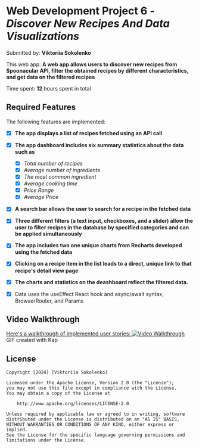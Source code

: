 # Web Development Project 6 - *Discover New Recipes And Data Visualizations*

Submitted by: **Viktoriia Sokolenko**

This web app: **A web app allows users to discover new recipes from Spoonacular API, filter the obtained recipes by different characteristics, and get data on the filtered recipes**

Time spent: **12** hours spent in total

## Required Features

The following features are implemented:
- [X] **The app displays a list of recipes fetched using an API call**

- [X] **The app dashboard includes six summary statistics about the data such as**
  - [X] *Total number of recipes*
  - [X] *Average number of ingredients*
  - [X] *The most common ingredient*
  - [X] *Average cooking time*
  - [X] *Price Range*
  - [X] *Average Price*
- [X] **A search bar allows the user to search for a recipe in the fetched data**
- [X] **Three different filters (a text input, checkboxes, and a slider) allow the user to filter recipes in the database by specified categories and can be applied simultaneously**
- [X] **The app includes two one unique charts from Recharts developed using the fetched data**
- [X] **Clicking on a recipe item in the list leads to a direct, unique link to that recipe's detail view page**
- [X] **The charts and statistics on the deashboard reflect the filtered data.**
- [X] Data uses the useEffect React hook and async/await syntax, BrowserRouter, and Params


## Video Walkthrough


<a href='https://i.imgur.com/c8VlVmm.gifv'>
  Here's a walkthrough of implemented user stories:
<img src='/src/assets/Walkthrough.gif' title='Video Walkthrough' width='' alt='Video Walkthrough' />
</a>
<!-- Replace this with whatever GIF tool you used! -->
GIF created with Kap

## License

    Copyright [2024] [Viktoriia Sokolenko]

    Licensed under the Apache License, Version 2.0 (the "License");
    you may not use this file except in compliance with the License.
    You may obtain a copy of the License at

        http://www.apache.org/licenses/LICENSE-2.0

    Unless required by applicable law or agreed to in writing, software
    distributed under the License is distributed on an "AS IS" BASIS,
    WITHOUT WARRANTIES OR CONDITIONS OF ANY KIND, either express or implied.
    See the License for the specific language governing permissions and
    limitations under the License.
